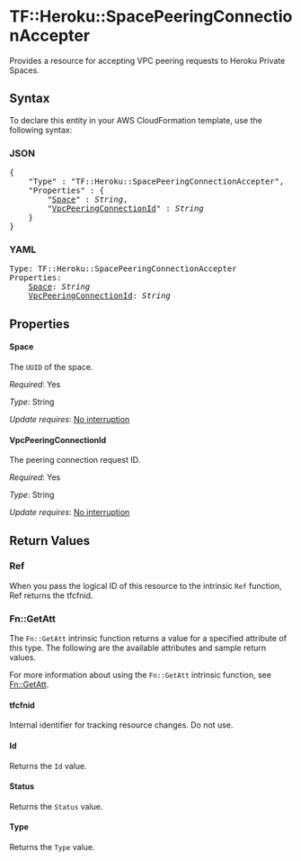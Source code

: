 # TF::Heroku::SpacePeeringConnectionAccepter

Provides a resource for accepting VPC peering requests to Heroku Private Spaces.

## Syntax

To declare this entity in your AWS CloudFormation template, use the following syntax:

### JSON

<pre>
{
    "Type" : "TF::Heroku::SpacePeeringConnectionAccepter",
    "Properties" : {
        "<a href="#space" title="Space">Space</a>" : <i>String</i>,
        "<a href="#vpcpeeringconnectionid" title="VpcPeeringConnectionId">VpcPeeringConnectionId</a>" : <i>String</i>
    }
}
</pre>

### YAML

<pre>
Type: TF::Heroku::SpacePeeringConnectionAccepter
Properties:
    <a href="#space" title="Space">Space</a>: <i>String</i>
    <a href="#vpcpeeringconnectionid" title="VpcPeeringConnectionId">VpcPeeringConnectionId</a>: <i>String</i>
</pre>

## Properties

#### Space

The `UUID` of the space.

_Required_: Yes

_Type_: String

_Update requires_: [No interruption](https://docs.aws.amazon.com/AWSCloudFormation/latest/UserGuide/using-cfn-updating-stacks-update-behaviors.html#update-no-interrupt)

#### VpcPeeringConnectionId

The peering connection request ID.

_Required_: Yes

_Type_: String

_Update requires_: [No interruption](https://docs.aws.amazon.com/AWSCloudFormation/latest/UserGuide/using-cfn-updating-stacks-update-behaviors.html#update-no-interrupt)

## Return Values

### Ref

When you pass the logical ID of this resource to the intrinsic `Ref` function, Ref returns the tfcfnid.

### Fn::GetAtt

The `Fn::GetAtt` intrinsic function returns a value for a specified attribute of this type. The following are the available attributes and sample return values.

For more information about using the `Fn::GetAtt` intrinsic function, see [Fn::GetAtt](https://docs.aws.amazon.com/AWSCloudFormation/latest/UserGuide/intrinsic-function-reference-getatt.html).

#### tfcfnid

Internal identifier for tracking resource changes. Do not use.

#### Id

Returns the <code>Id</code> value.

#### Status

Returns the <code>Status</code> value.

#### Type

Returns the <code>Type</code> value.

